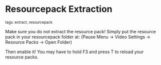# Resourcepack Extraction
<sup>tags: extract, resourcepack</sup>

Make sure you do not extract the resource pack!
Simply put the resource pack in your resourcepack folder at: 
(Pause Menu -> Video Settings -> Resource Packs -> Open Folder)

Then enable it! You may have to hold F3 and press T to reload your resource packs.
